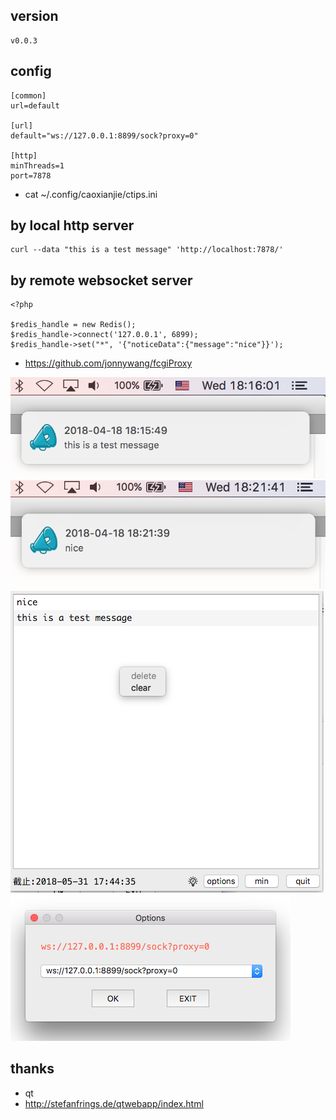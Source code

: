 ## version
```
v0.0.3
```

## config
```
[common]
url=default

[url]
default="ws://127.0.0.1:8899/sock?proxy=0"

[http]
minThreads=1
port=7878
```
* cat ~/.config/caoxianjie/ctips.ini


## by local http server
```
curl --data "this is a test message" 'http://localhost:7878/'
```

## by remote websocket server
```
<?php

$redis_handle = new Redis();
$redis_handle->connect('127.0.0.1', 6899);
$redis_handle->set("*", '{"noticeData":{"message":"nice"}}');
```
* https://github.com/jonnywang/fcgiProxy

![](screenshot/1524046586901.png)
![](screenshot/1524046912758.png)
![](screenshot/1527759894977.png)
![](screenshot/1527759736632.png)


## thanks
* qt
* http://stefanfrings.de/qtwebapp/index.html
